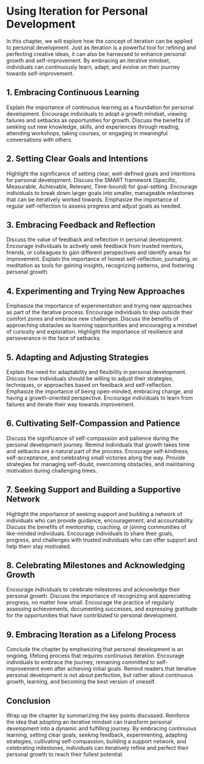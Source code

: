 # Using Iteration for Personal Development

In this chapter, we will explore how the concept of iteration can be applied to personal development. Just as iteration is a powerful tool for refining and perfecting creative ideas, it can also be harnessed to enhance personal growth and self-improvement. By embracing an iterative mindset, individuals can continuously learn, adapt, and evolve on their journey towards self-improvement.

## 1\. Embracing Continuous Learning

Explain the importance of continuous learning as a foundation for personal development. Encourage individuals to adopt a growth mindset, viewing failures and setbacks as opportunities for growth. Discuss the benefits of seeking out new knowledge, skills, and experiences through reading, attending workshops, taking courses, or engaging in meaningful conversations with others.

## 2\. Setting Clear Goals and Intentions

Highlight the significance of setting clear, well-defined goals and intentions for personal development. Discuss the SMART framework (Specific, Measurable, Achievable, Relevant, Time-bound) for goal-setting. Encourage individuals to break down larger goals into smaller, manageable milestones that can be iteratively worked towards. Emphasize the importance of regular self-reflection to assess progress and adjust goals as needed.

## 3\. Embracing Feedback and Reflection

Discuss the value of feedback and reflection in personal development. Encourage individuals to actively seek feedback from trusted mentors, friends, or colleagues to gain different perspectives and identify areas for improvement. Explain the importance of honest self-reflection, journaling, or meditation as tools for gaining insights, recognizing patterns, and fostering personal growth.

## 4\. Experimenting and Trying New Approaches

Emphasize the importance of experimentation and trying new approaches as part of the iterative process. Encourage individuals to step outside their comfort zones and embrace new challenges. Discuss the benefits of approaching obstacles as learning opportunities and encouraging a mindset of curiosity and exploration. Highlight the importance of resilience and perseverance in the face of setbacks.

## 5\. Adapting and Adjusting Strategies

Explain the need for adaptability and flexibility in personal development. Discuss how individuals should be willing to adjust their strategies, techniques, or approaches based on feedback and self-reflection. Emphasize the importance of being open-minded, embracing change, and having a growth-oriented perspective. Encourage individuals to learn from failures and iterate their way towards improvement.

## 6\. Cultivating Self-Compassion and Patience

Discuss the significance of self-compassion and patience during the personal development journey. Remind individuals that growth takes time and setbacks are a natural part of the process. Encourage self-kindness, self-acceptance, and celebrating small victories along the way. Provide strategies for managing self-doubt, overcoming obstacles, and maintaining motivation during challenging times.

## 7\. Seeking Support and Building a Supportive Network

Highlight the importance of seeking support and building a network of individuals who can provide guidance, encouragement, and accountability. Discuss the benefits of mentorship, coaching, or joining communities of like-minded individuals. Encourage individuals to share their goals, progress, and challenges with trusted individuals who can offer support and help them stay motivated.

## 8\. Celebrating Milestones and Acknowledging Growth

Encourage individuals to celebrate milestones and acknowledge their personal growth. Discuss the importance of recognizing and appreciating progress, no matter how small. Encourage the practice of regularly assessing achievements, documenting successes, and expressing gratitude for the opportunities that have contributed to personal development.

## 9\. Embracing Iteration as a Lifelong Process

Conclude the chapter by emphasizing that personal development is an ongoing, lifelong process that requires continuous iteration. Encourage individuals to embrace the journey, remaining committed to self-improvement even after achieving initial goals. Remind readers that iterative personal development is not about perfection, but rather about continuous growth, learning, and becoming the best version of oneself.

## Conclusion

Wrap up the chapter by summarizing the key points discussed. Reinforce the idea that adopting an iterative mindset can transform personal development into a dynamic and fulfilling journey. By embracing continuous learning, setting clear goals, seeking feedback, experimenting, adapting strategies, cultivating self-compassion, building a support network, and celebrating milestones, individuals can iteratively refine and perfect their personal growth to reach their fullest potential.

